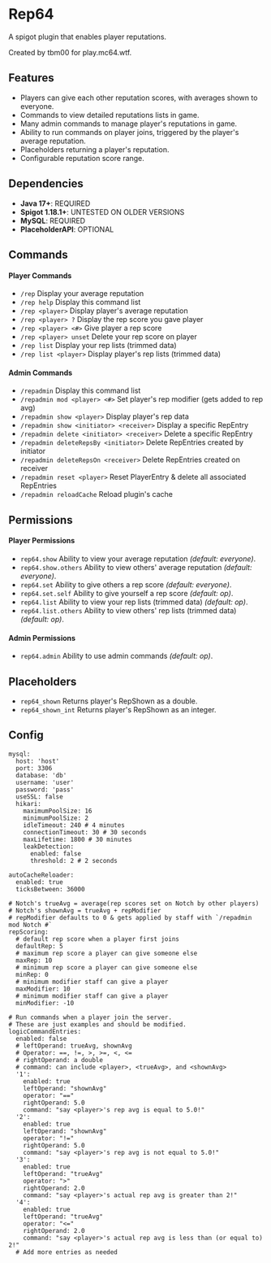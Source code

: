 # Rep64
A spigot plugin that enables player reputations.

Created by tbm00 for play.mc64.wtf.

## Features
- Players can give each other reputation scores, with averages shown to everyone.
- Commands to view detailed reputations lists in game.
- Many admin commands to manage player's reputations in game.
- Ability to run commands on player joins, triggered by the player's average reputation.
- Placeholders returning a player's reputation.
- Configurable reputation score range.

## Dependencies
- **Java 17+**: REQUIRED
- **Spigot 1.18.1+**: UNTESTED ON OLDER VERSIONS
- **MySQL**: REQUIRED
- **PlaceholderAPI**: OPTIONAL

## Commands
#### Player Commands
- `/rep` Display your average reputation
- `/rep help` Display this command list
- `/rep <player>` Display player's average reputation
- `/rep <player> ?` Display the rep score you gave player
- `/rep <player> <#>` Give player a rep score
- `/rep <player> unset` Delete your rep score on player
- `/rep list` Display your rep lists (trimmed data)
- `/rep list <player>` Display player's rep lists (trimmed data)

#### Admin Commands
- `/repadmin` Display this command list
- `/repadmin mod <player> <#>` Set player's rep modifier (gets added to rep avg)
- `/repadmin show <player>` Display player's rep data
- `/repadmin show <initiator> <receiver>` Display a specific RepEntry
- `/repadmin delete <initiator> <receiver>` Delete a specific RepEntry
- `/repadmin deleteRepsBy <initiator>` Delete RepEntries created by initiator
- `/repadmin deleteRepsOn <receiver>` Delete RepEntries created on receiver
- `/repadmin reset <player>` Reset PlayerEntry & delete all associated RepEntries
- `/repadmin reloadCache` Reload plugin's cache

## Permissions
#### Player Permissions
- `rep64.show` Ability to view your average reputation *(default: everyone)*.
- `rep64.show.others` Ability to view others' average reputation *(default: everyone)*.
- `rep64.set` Ability to give others a rep score *(default: everyone)*.
- `rep64.set.self` Ability to give yourself a rep score *(default: op)*. 
- `rep64.list` Ability to view your rep lists (trimmed data) *(default: op)*.
- `rep64.list.others` Ability to view others' rep lists (trimmed data) *(default: op)*.

#### Admin Permissions
- `rep64.admin` Ability to use admin commands *(default: op)*.

## Placeholders
- `rep64_shown` Returns player's RepShown as a double.
- `rep64_shown_int` Returns player's RepShown as an integer.

## Config
```
mysql:
  host: 'host'
  port: 3306
  database: 'db'
  username: 'user'
  password: 'pass'
  useSSL: false
  hikari:
    maximumPoolSize: 16
    minimumPoolSize: 2
    idleTimeout: 240 # 4 minutes
    connectionTimeout: 30 # 30 seconds
    maxLifetime: 1800 # 30 minutes
    leakDetection:
      enabled: false
      threshold: 2 # 2 seconds

autoCacheReloader:
  enabled: true
  ticksBetween: 36000

# Notch's trueAvg = average(rep scores set on Notch by other players)
# Notch's shownAvg = trueAvg + repModifier
# repModifier defaults to 0 & gets applied by staff with `/repadmin mod Notch #`
repScoring:
  # default rep score when a player first joins
  defaultRep: 5
  # maximum rep score a player can give someone else
  maxRep: 10
  # minimum rep score a player can give someone else
  minRep: 0
  # minimum modifier staff can give a player
  maxModifier: 10
  # minimum modifier staff can give a player
  minModifier: -10

# Run commands when a player join the server.
# These are just examples and should be modified.
logicCommandEntries:
  enabled: false
  # leftOperand: trueAvg, shownAvg
  # Operator: ==, !=, >, >=, <, <=
  # rightOperand: a double
  # command: can include <player>, <trueAvg>, and <shownAvg>
  '1':
    enabled: true
    leftOperand: "shownAvg"
    operator: "=="
    rightOperand: 5.0
    command: "say <player>'s rep avg is equal to 5.0!"
  '2':
    enabled: true
    leftOperand: "shownAvg"
    operator: "!="
    rightOperand: 5.0
    command: "say <player>'s rep avg is not equal to 5.0!"
  '3':
    enabled: true
    leftOperand: "trueAvg"
    operator: ">"
    rightOperand: 2.0
    command: "say <player>'s actual rep avg is greater than 2!"
  '4':
    enabled: true
    leftOperand: "trueAvg"
    operator: "<="
    rightOperand: 2.0
    command: "say <player>'s actual rep avg is less than (or equal to) 2!"
  # Add more entries as needed
```